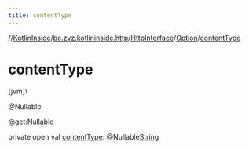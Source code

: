 ```yaml
---
title: contentType
---
```

//[KotlinInside](../../../../index.html)/[be.zvz.kotlininside.http](../../index.html)/[HttpInterface](../index.html)/[Option](index.html)/[contentType](content-type.html)



# contentType



[jvm]\




@Nullable



@get:Nullable



private open val [contentType](content-type.html): @Nullable[String](https://docs.oracle.com/javase/7/docs/api/java/lang/String.html)




